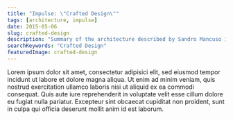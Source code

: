```yaml
---
title: "Impulse: \"Crafted Design\""
tags: [architecture, impulse]
date: 2015-05-06
slug: crafted-design
description: "Summary of the architecture described by Sandro Mancuso in his talk \"Crafted Design\", held at GeeCON2014."
searchKeywords: "Crafted Design"
featuredImage: crafted-design
---
```


Lorem ipsum dolor sit amet, consectetur adipisici elit, sed eiusmod tempor incidunt ut labore et dolore magna aliqua.
Ut enim ad minim veniam, quis nostrud exercitation ullamco laboris nisi ut aliquid ex ea commodi consequat.
Quis aute iure reprehenderit in voluptate velit esse cillum dolore eu fugiat nulla pariatur.
Excepteur sint obcaecat cupiditat non proident, sunt in culpa qui officia deserunt mollit anim id est laborum.